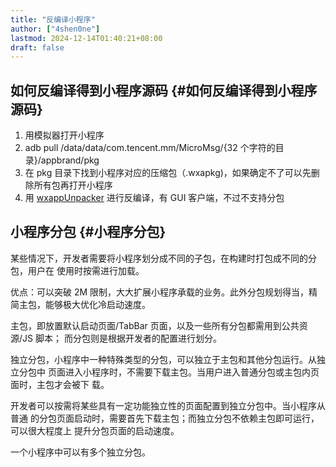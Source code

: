 ```yaml
---
title: "反编译小程序"
author: ["4shen0ne"]
lastmod: 2024-12-14T01:40:21+08:00
draft: false
---
```


## 如何反编译得到小程序源码 {#如何反编译得到小程序源码}

1.  用模拟器打开小程序
2.  adb pull /data/data/com.tencent.mm/MicroMsg/{32 个字符的目录}/appbrand/pkg
3.  在 pkg 目录下找到小程序对应的压缩包（.wxapkg)，如果确定不了可以先删除所有包再打开小程序
4.  用 [wxappUnpacker](https://github.com/xuedingmiaojun/wxappUnpacker) 进行反编译，有 GUI 客户端，不过不支持分包


## 小程序分包 {#小程序分包}

某些情况下，开发者需要将小程序划分成不同的子包，在构建时打包成不同的分包，用户在
使用时按需进行加载。

优点：可以突破 2M 限制，大大扩展小程序承载的业务。此外分包规划得当，精
简主包，能够极大优化冷启动速度。

主包，即放置默认启动页面/TabBar 页面，以及一些所有分包都需用到公共资源/JS 脚本；
而分包则是根据开发者的配置进行划分。

独立分包，小程序中一种特殊类型的分包，可以独立于主包和其他分包运行。从独立分包中
页面进入小程序时，不需要下载主包。当用户进入普通分包或主包内页面时，主包才会被下
载。

开发者可以按需将某些具有一定功能独立性的页面配置到独立分包中。当小程序从普通
的分包页面启动时，需要首先下载主包；而独立分包不依赖主包即可运行，可以很大程度上
提升分包页面的启动速度。

一个小程序中可以有多个独立分包。
